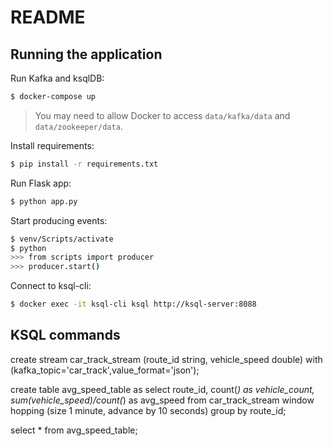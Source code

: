 # README

## Running the application

Run Kafka and ksqlDB:

```bash
$ docker-compose up
```

> You may need to allow Docker to access `data/kafka/data` and `data/zookeeper/data`.

Install requirements:

```bash
$ pip install -r requirements.txt
```

Run Flask app:

```bash
$ python app.py
```

Start producing events:

```bash
$ venv/Scripts/activate
$ python
>>> from scripts import producer
>>> producer.start()
```

Connect to ksql-cli:

```bash
$ docker exec -it ksql-cli ksql http://ksql-server:8088
```

## KSQL commands

create stream car_track_stream (route_id string, vehicle_speed double) with (kafka_topic='car_track',value_format='json');

create table avg_speed_table as select route_id, count(*) as vehicle_count, sum(vehicle_speed)/count(*) as avg_speed from car_track_stream window hopping (size 1 minute, advance by 10 seconds) group by route_id;

select * from avg_speed_table;